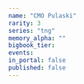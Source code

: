 ```yaml
---
name: "CMO Pulaski"
rarity: 3
series: "tng"
memory_alpha: ""
bigbook_tier:
events:
in_portal: false
published: false
---
```

